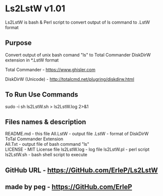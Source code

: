 # Ls2LstW v1.01

Ls2LstW is bash & Perl script to convert output of ls command to .LstW format

## Purpose

Convert output of unix bash comand "ls" to Total Commander DiskDirW extension in \*.LstW format

Total Commander - https://www.ghisler.com

DiskDirW (Unicode) - http://totalcmd.net/plugring/diskdirw.html

## To Run Use Commands

sudo -i
sh ls2LstW.sh > ls2LstW.log 2>&1

## Files names & description

README.md - this file
All.LstW - output file .LstW - format of DiskDirW ToTal Commander Extension  
All.Txt - output file of bash command "ls"  
LICENSE - MIT License file
ls2LstW.log - log file
ls2LstW.pl - perl script
ls2LstW.sh - bash shell script to execute

## GitHub URL - https://GitHub.com/ErleP/Ls2LstW

## made by peg - https://GitHub.com/ErleP
